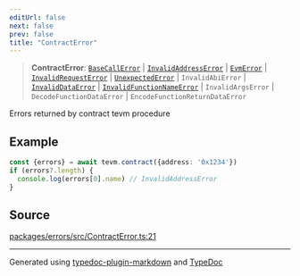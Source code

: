 ```yaml
---
editUrl: false
next: false
prev: false
title: "ContractError"
---
```


> **ContractError**: [`BaseCallError`](/generated/tevm/errors/type-aliases/basecallerror/) \| [`InvalidAddressError`](/generated/tevm/errors/type-aliases/invalidaddresserror/) \| [`EvmError`](/generated/tevm/errors/type-aliases/evmerror/) \| [`InvalidRequestError`](/generated/tevm/errors/type-aliases/invalidrequesterror/) \| [`UnexpectedError`](/generated/tevm/errors/type-aliases/unexpectederror/) \| `InvalidAbiError` \| [`InvalidDataError`](/generated/tevm/errors/type-aliases/invaliddataerror/) \| [`InvalidFunctionNameError`](/generated/tevm/errors/type-aliases/invalidfunctionnameerror/) \| `InvalidArgsError` \| `DecodeFunctionDataError` \| `EncodeFunctionReturnDataError`

Errors returned by contract tevm procedure

## Example

```ts
const {errors} = await tevm.contract({address: '0x1234'})
if (errors?.length) {
  console.log(errors[0].name) // InvalidAddressError
}
```

## Source

[packages/errors/src/ContractError.ts:21](https://github.com/evmts/tevm-monorepo/blob/main/packages/errors/src/ContractError.ts#L21)

***
Generated using [typedoc-plugin-markdown](https://www.npmjs.com/package/typedoc-plugin-markdown) and [TypeDoc](https://typedoc.org/)
